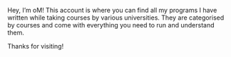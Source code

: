 Hey, I’m oM! This account is where you can find all my programs I have written while taking courses by various universities. They are categorised by courses and come 
with everything you need to run and understand them.

Thanks for visiting!
      
<!---
oMs-codes/oMs-codes is a ✨ special ✨ repository because its `README.md` (this file) appears on your GitHub profile.
You can click the Preview link to take a look at your changes.
--->
